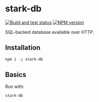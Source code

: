 # stark-db

[![Build and test status](https://github.com/WeWatchWall/stark-db/workflows/Node.js%20CI/badge.svg)](https://github.com/WeWatchWall/stark-db/actions?query=workflow%3A%22Node.js+CI%22)
[![NPM version](https://img.shields.io/npm/v/stark-db.svg)](https://www.npmjs.com/package/stark-db)

SQL-backed database available over HTTP.


## Installation

```bash
npm i -g stark-db
```

## Basics

Run with:

```bash
stark-db
```

